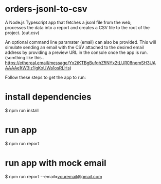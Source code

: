 # orders-jsonl-to-csv

A Node.js Typescript app that fetches a jsonl file from the web,  
processes the data into a report and creates a CSV file to the root of the project. (out.csv)

An optional command line paramater (email) can also be provided.
This will simulate sending an email with the CSV attached to the desired email address
by providing a preview URL in the console once the app is run.
(somthing like this.. https://ethereal.email/message/Yx2tKTBgBufqhZ5NYx2tLUR08nemSH3UAAAAAe1tW3lz1lgKxUWa1osRLHs)

Follow these steps to get the app to run:

# install dependencies

$ npm run install

# run app

$ npm run report

# run app with mock email

$ npm run report --email=<youremail@gmail.com>
